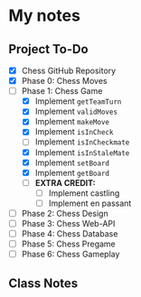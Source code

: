 # My notes

## Project To-Do
- [X] Chess GitHub Repository
- [X] Phase 0: Chess Moves
- [ ] Phase 1: Chess Game
  - [X] Implement `getTeamTurn`
  - [X] Implement `validMoves`
  - [X] Implement `makeMove`
  - [X] Implement `isInCheck`
  - [ ] Implement `isInCheckmate`
  - [X] Implement `isInStaleMate`
  - [X] Implement `setBoard`
  - [X] Implement `getBoard` 
  - [ ] **EXTRA CREDIT:**
    - [ ] Implement castling
    - [ ] Implement en passant
- [ ] Phase 2: Chess Design
- [ ] Phase 3: Chess Web-API
- [ ] Phase 4: Chess Database
- [ ] Phase 5: Chess Pregame
- [ ] Phase 6: Chess Gameplay

## Class Notes
